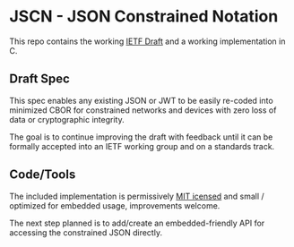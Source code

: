 # JSCN - JSON Constrained Notation

This repo contains the working [IETF Draft](http://quartzjer.github.io/JSCN/draft-miller-json-constrained-notation-00.html) and a working implementation in C.

## Draft Spec

This spec enables any existing JSON or JWT to be easily re-coded into minimized CBOR for constrained networks and devices with zero loss of data or cryptographic integrity.

The goal is to continue improving the draft with feedback until it can be formally accepted into an IETF working group and on a standards track.

## Code/Tools

The included implementation is permissively [MIT icensed](http://quartzjer.github.io/JSCN/LICENSE) and small / optimized for embedded usage, improvements welcome.

The next step planned is to add/create an embedded-friendly API for accessing the constrained JSON directly.
